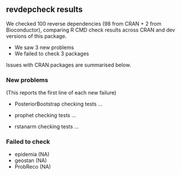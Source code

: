## revdepcheck results

We checked 100 reverse dependencies (98 from CRAN + 2 from Bioconductor), comparing R CMD check results across CRAN and dev versions of this package.

 * We saw 3 new problems
 * We failed to check 3 packages

Issues with CRAN packages are summarised below.

### New problems
(This reports the first line of each new failure)

* PosteriorBootstrap
  checking tests ...

* prophet
  checking tests ...

* rstanarm
  checking tests ...

### Failed to check

* epidemia (NA)
* geostan  (NA)
* ProbReco (NA)
